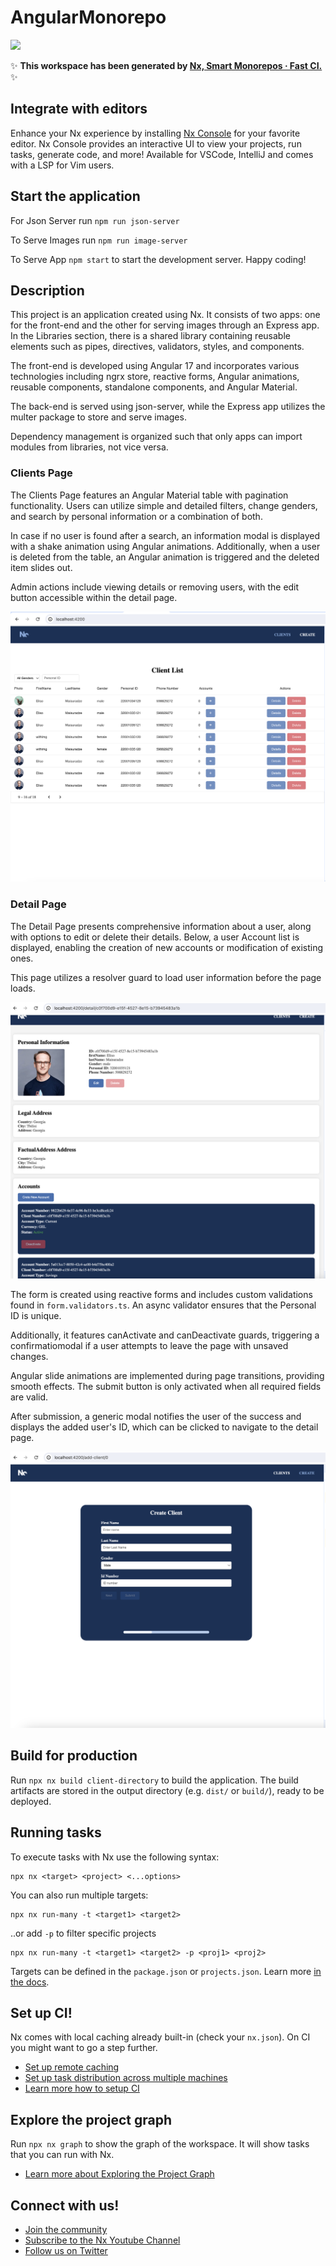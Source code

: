 # AngularMonorepo

<a alt="Nx logo" href="https://nx.dev" target="_blank" rel="noreferrer"><img src="https://raw.githubusercontent.com/nrwl/nx/master/images/nx-logo.png" width="45"></a>

✨ **This workspace has been generated by [Nx, Smart Monorepos · Fast CI.](https://nx.dev)** ✨

## Integrate with editors

Enhance your Nx experience by installing [Nx Console](https://nx.dev/nx-console) for your favorite editor. Nx Console
provides an interactive UI to view your projects, run tasks, generate code, and more! Available for VSCode, IntelliJ and
comes with a LSP for Vim users.

## Start the application

For Json Server run `npm run json-server`

To Serve Images run `npm run image-server`

To Serve App `npm start` to start the development server. Happy coding!


## Description 

This project is an application created using Nx. It consists of two apps: one for the front-end and the other for serving images through an Express app. In the Libraries section, there is a shared library containing reusable elements such as pipes, directives, validators, styles, and components.


    

The front-end is developed using Angular 17 and incorporates various technologies including ngrx store, reactive forms, Angular animations, reusable components, standalone components, and Angular Material.


The back-end is served using json-server, while the Express app utilizes the multer package to store and serve images.


Dependency management is organized such that only apps can import modules from libraries, not vice versa.

### Clients Page
The Clients Page features an Angular Material table with pagination functionality. Users can utilize simple and detailed filters, change genders, and search by personal information or a combination of both.


In case if no user is found after a search, an information modal is displayed with a shake animation using Angular animations. Additionally, when a user is deleted from the table, an Angular animation is triggered and the deleted item slides out.


Admin actions include viewing details or removing users, with the edit button accessible within the detail page.

   ![Alt text](image.png)

### Detail Page

The Detail Page presents comprehensive information about a user, along with options to edit or delete their details. Below, a user Account list is displayed, enabling the creation of new accounts or modification of existing ones.


This page utilizes a resolver guard to load user information before the page loads. 

   ![Alt text](image-1.png)



The form is created using reactive forms and includes custom validations found in `form.validators.ts`. An async validator ensures that the Personal ID is unique.

Additionally, it features canActivate and canDeactivate guards, triggering a confirmatiomodal if a user attempts to leave the page with unsaved changes.


Angular slide animations are implemented during page transitions, providing smooth effects. The submit button is only activated when all required fields are valid.


After submission, a generic modal notifies the user of the success and displays the added user's ID, which can be clicked to navigate to the detail page.

    
  ![Alt text](image-2.png)


## Build for production

Run `npx nx build client-directory` to build the application. The build artifacts are stored in the output directory (e.g. `dist/` or `build/`), ready to be deployed.

## Running tasks

To execute tasks with Nx use the following syntax:

```
npx nx <target> <project> <...options>
```

You can also run multiple targets:

```
npx nx run-many -t <target1> <target2>
```

..or add `-p` to filter specific projects

```
npx nx run-many -t <target1> <target2> -p <proj1> <proj2>
```

Targets can be defined in the `package.json` or `projects.json`. Learn more [in the docs](https://nx.dev/features/run-tasks).

## Set up CI!

Nx comes with local caching already built-in (check your `nx.json`). On CI you might want to go a step further.

- [Set up remote caching](https://nx.dev/features/share-your-cache)
- [Set up task distribution across multiple machines](https://nx.dev/nx-cloud/features/distribute-task-execution)
- [Learn more how to setup CI](https://nx.dev/recipes/ci)

## Explore the project graph

Run `npx nx graph` to show the graph of the workspace.
It will show tasks that you can run with Nx.

- [Learn more about Exploring the Project Graph](https://nx.dev/core-features/explore-graph)

## Connect with us!

- [Join the community](https://nx.dev/community)
- [Subscribe to the Nx Youtube Channel](https://www.youtube.com/@nxdevtools)
- [Follow us on Twitter](https://twitter.com/nxdevtools)
